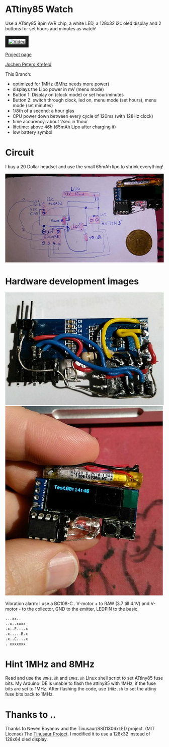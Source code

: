 # ATtiny85 Watch

Use a ATtiny85 8pin AVR chip, a white LED, a 128x32 i2c oled display and 2 buttons for set hours and minutes as watch!

<a href="http://www.youtube.com/watch?feature=player_embedded&v=GaI7kfXpqJI" target="_blank"><img src="http://img.youtube.com/vi/GaI7kfXpqJI/0.jpg" 
alt="Video" width="240" height="180" border="10" /></a>

[Project page](https://no-go.github.io/Attiny85Watch/)

[Jochen Peters Krefeld](http://digisocken.de/blog.html)

This Branch:

 -  optimized for 1MHz (8Mhz needs more power)
 -  displays the Lipo power in mV (menu mode)
 -  Button 1: Display on (clock mode) or set hour/minutes
 -  Button 2: switch through clock, led on, menu mode (set hours), menu mode (set minutes)
 -  1/8th of a second: a hour glas
 -  CPU power down between every cycle of 120ms (with 128Hz clock)
 -  time accurency: about 2sec in 1hour
 -  lifetime: above 46h (65mAh Lipo after charging it)
 -  low battery symbol
 

# Circuit

I buy a 20 Dollar headset and use the small 65mAh lipo to shrink everything!

![Circuit ATtiny85 Watch](img/circuit.jpg)

# Hardware development images

![easy wired](img/backside.jpg)
![tiny size](img/tiny.jpg)


Vibration alarm: I use a BC108-C . V-motor + to RAW (3.7 till 4.1V) and
V-motor - to the collector, GND to the emitter, LEDPIN to the basic.

    ...xx..
    ..x..xxxx
    .x..E....x
    .x.....B.x
    .x..C....x
    . xxxxxxx

# Hint 1MHz and 8MHz

Read and use the `8MHz.sh` and `1MHz.sh` Linux shell script to set ATtiny85 fuse bits.
My Arduino IDE is unable to flash the attiny85 with 1MHz, if the fuse bits are set to
1MHz. After flashing the code, use `1MHz.sh` to set the attiny fuse bits back to 1MHz.

# Thanks to ..

Thanks to Neven Boyanov and the Tinusaur/SSD1306xLED project. (MIT License)
The [Tinusaur Project](http://tinusaur.org). I modified it to use a
128x32 instead of 128x64 oled display.
